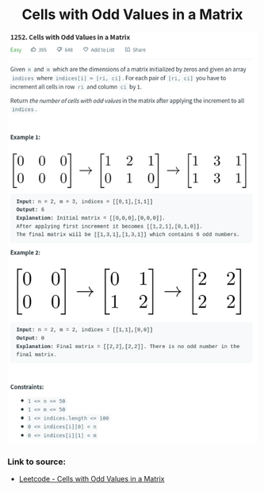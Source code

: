 <h1 align="center">Cells with Odd Values in a Matrix</h1>

![alt text](https://raw.githubusercontent.com/matthew01lokiet/Github-repos-images/main/Algs/Arrays/5Upf3m1Z_o.png)

### Link to source: 
- <a href="https://leetcode.com/problems/cells-with-odd-values-in-a-matrix/">Leetcode - Cells with Odd Values in a Matrix</a>

